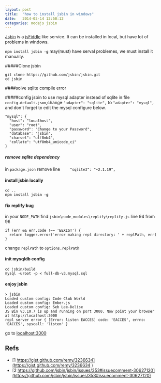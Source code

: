 ```yaml
---
layout: post
title:  "how to install jsbin in windows"
date:   2014-02-14 12:50:12
categories: nodejs jsbin
---
```


[Jsbin][jsbinurl] is a [jsFiddle][jsfiddleurl] like service.
It can be installed in local, but have lot of problems in windows.

``npm install jsbin -g``
	may(must) have serval problemes, we must install it manually.

#####Clone jsbin
```
git clone https://github.com/jsbin/jsbin.git
cd jsbin
```
####solve sqlite compile error

#####config jsbin to use mysql adapter instead of sqlite
in file ``config.default.json``,change ``"adapter": "sqlite",`` to ``"adapter": "mysql",``
and don't forget to edit the mysql configure below.

```
"mysql": {
  "host": "localhost",
  "user": "root",
  "password": "Change to your Password",
  "database": "jsbin",
  "charset": "utf8mb4",
  "collate": "utf8mb4_unicode_ci"
}
```

##### remove sqlite dependency
in ``package.json`` remove line `    "sqlite3": "~2.1.19",`

#### install jsbin locally
```
cd ..
npm install jsbin -g
```
#### fix replify bug
in your `NODE_PATH` find `jsbin\node_modules\replify\replify.js`
line 94 from 96
```
if (err && err.code !== 'EEXIST') {
  return logger.error('error making repl directory: ' + replPath, err)
}
```
change `replPath` to `options.replPath`

#### init mysqldb config

```
cd jsbin/build
mysql -uroot -p < full-db-v3.mysql.sql
```
#### enjoy jsbin

```
> jsbin
Loaded custom config: Code Club World
Loaded custom config: Ember.js
Loaded custom config: Seb Lee-Delise
JS Bin v3.10.7 is up and running on port 3000. Now point your browser at http://localhost:3000
repl server error { [Error: listen EACCES] code: 'EACCES', errno: 'EACCES', syscall: 'listen' }
```
go to [localhost:3000](http://127.0.0.1:3000)


## Refs

* [1 https://gist.github.com/remy/3236634](https://gist.github.com/remy/3236634 )
* [2 https://github.com/jsbin/jsbin/issues/353#issuecomment-30627120](https://github.com/jsbin/jsbin/issues/353#issuecomment-30627120)

[jsbinurl]: http://jsbin.com/
[jsfiddleurl]: http://jsfiddle.net/

